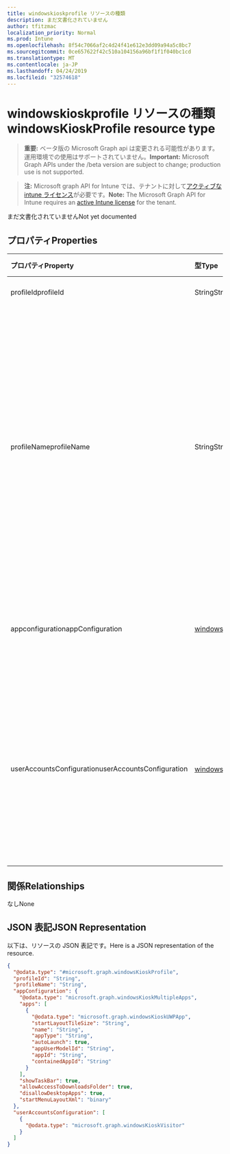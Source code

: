 ```yaml
---
title: windowskioskprofile リソースの種類
description: まだ文書化されていません
author: tfitzmac
localization_priority: Normal
ms.prod: Intune
ms.openlocfilehash: 8f54c7066af2c4d24f41e612e3dd09a94a5c8bc7
ms.sourcegitcommit: 0ce657622f42c510a104156a96bf1f1f040bc1cd
ms.translationtype: MT
ms.contentlocale: ja-JP
ms.lasthandoff: 04/24/2019
ms.locfileid: "32574618"
---
```

# <a name="windowskioskprofile-resource-type"></a><span data-ttu-id="c0662-103">windowskioskprofile リソースの種類</span><span class="sxs-lookup"><span data-stu-id="c0662-103">windowsKioskProfile resource type</span></span>

> <span data-ttu-id="c0662-104">**重要:** ベータ版の Microsoft Graph api は変更される可能性があります。運用環境での使用はサポートされていません。</span><span class="sxs-lookup"><span data-stu-id="c0662-104">**Important:** Microsoft Graph APIs under the /beta version are subject to change; production use is not supported.</span></span>

> <span data-ttu-id="c0662-105">**注:** Microsoft graph API for Intune では、テナントに対して[アクティブな intune ライセンス](https://go.microsoft.com/fwlink/?linkid=839381)が必要です。</span><span class="sxs-lookup"><span data-stu-id="c0662-105">**Note:** The Microsoft Graph API for Intune requires an [active Intune license](https://go.microsoft.com/fwlink/?linkid=839381) for the tenant.</span></span>

<span data-ttu-id="c0662-106">まだ文書化されていません</span><span class="sxs-lookup"><span data-stu-id="c0662-106">Not yet documented</span></span>

## <a name="properties"></a><span data-ttu-id="c0662-107">プロパティ</span><span class="sxs-lookup"><span data-stu-id="c0662-107">Properties</span></span>
|<span data-ttu-id="c0662-108">プロパティ</span><span class="sxs-lookup"><span data-stu-id="c0662-108">Property</span></span>|<span data-ttu-id="c0662-109">型</span><span class="sxs-lookup"><span data-stu-id="c0662-109">Type</span></span>|<span data-ttu-id="c0662-110">説明</span><span class="sxs-lookup"><span data-stu-id="c0662-110">Description</span></span>|
|:---|:---|:---|
|<span data-ttu-id="c0662-111">profileId</span><span class="sxs-lookup"><span data-stu-id="c0662-111">profileId</span></span>|<span data-ttu-id="c0662-112">String</span><span class="sxs-lookup"><span data-stu-id="c0662-112">String</span></span>|<span data-ttu-id="c0662-113">エンティティのキー。</span><span class="sxs-lookup"><span data-stu-id="c0662-113">Key of the entity.</span></span>|
|<span data-ttu-id="c0662-114">profileName</span><span class="sxs-lookup"><span data-stu-id="c0662-114">profileName</span></span>|<span data-ttu-id="c0662-115">String</span><span class="sxs-lookup"><span data-stu-id="c0662-115">String</span></span>|<span data-ttu-id="c0662-116">これは、アプリケーションのグループ、[スタート] メニューにこれらのアプリのレイアウト、およびこのキオスク構成を割り当てるユーザーを識別するために使用されるフレンドリ名です。</span><span class="sxs-lookup"><span data-stu-id="c0662-116">This is a friendly name used to identify a group of applications, the layout of these apps on the start menu and the users to whom this kiosk configuration is assigned.</span></span>|
|<span data-ttu-id="c0662-117">appconfiguration</span><span class="sxs-lookup"><span data-stu-id="c0662-117">appConfiguration</span></span>|[<span data-ttu-id="c0662-118">windowsKioskAppConfiguration</span><span class="sxs-lookup"><span data-stu-id="c0662-118">windowsKioskAppConfiguration</span></span>](../resources/intune-deviceconfig-windowskioskappconfiguration.md)|<span data-ttu-id="c0662-119">このキオスク構成で使用されるアプリ構成。</span><span class="sxs-lookup"><span data-stu-id="c0662-119">The App configuration that will be used for this kiosk configuration.</span></span>|
|<span data-ttu-id="c0662-120">userAccountsConfiguration</span><span class="sxs-lookup"><span data-stu-id="c0662-120">userAccountsConfiguration</span></span>|<span data-ttu-id="c0662-121">[windowskioskuser](../resources/intune-deviceconfig-windowskioskuser.md)コレクション</span><span class="sxs-lookup"><span data-stu-id="c0662-121">[windowsKioskUser](../resources/intune-deviceconfig-windowskioskuser.md) collection</span></span>|<span data-ttu-id="c0662-122">このキオスク構成にロックされるユーザーアカウント。</span><span class="sxs-lookup"><span data-stu-id="c0662-122">The user accounts that will be locked to this kiosk configuration.</span></span> <span data-ttu-id="c0662-123">このコレクションには、最大100個の要素を含めることができます。</span><span class="sxs-lookup"><span data-stu-id="c0662-123">This collection can contain a maximum of 100 elements.</span></span>|

## <a name="relationships"></a><span data-ttu-id="c0662-124">関係</span><span class="sxs-lookup"><span data-stu-id="c0662-124">Relationships</span></span>
<span data-ttu-id="c0662-125">なし</span><span class="sxs-lookup"><span data-stu-id="c0662-125">None</span></span>

## <a name="json-representation"></a><span data-ttu-id="c0662-126">JSON 表記</span><span class="sxs-lookup"><span data-stu-id="c0662-126">JSON Representation</span></span>
<span data-ttu-id="c0662-127">以下は、リソースの JSON 表記です。</span><span class="sxs-lookup"><span data-stu-id="c0662-127">Here is a JSON representation of the resource.</span></span>
<!-- {
  "blockType": "resource",
  "@odata.type": "microsoft.graph.windowsKioskProfile"
}
-->
``` json
{
  "@odata.type": "#microsoft.graph.windowsKioskProfile",
  "profileId": "String",
  "profileName": "String",
  "appConfiguration": {
    "@odata.type": "microsoft.graph.windowsKioskMultipleApps",
    "apps": [
      {
        "@odata.type": "microsoft.graph.windowsKioskUWPApp",
        "startLayoutTileSize": "String",
        "name": "String",
        "appType": "String",
        "autoLaunch": true,
        "appUserModelId": "String",
        "appId": "String",
        "containedAppId": "String"
      }
    ],
    "showTaskBar": true,
    "allowAccessToDownloadsFolder": true,
    "disallowDesktopApps": true,
    "startMenuLayoutXml": "binary"
  },
  "userAccountsConfiguration": [
    {
      "@odata.type": "microsoft.graph.windowsKioskVisitor"
    }
  ]
}
```





